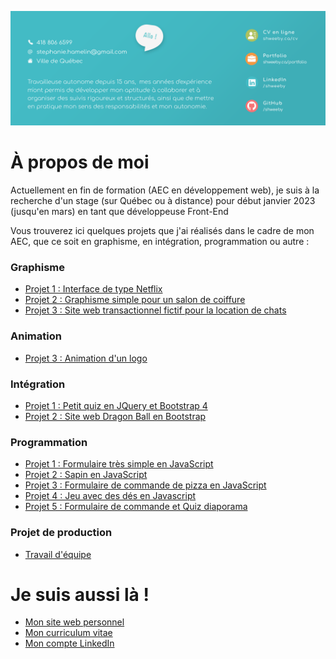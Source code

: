 ![alt text](./bandeau.png)

# À propos de moi 

Actuellement en fin de formation (AEC en développement web), je suis à la recherche d'un stage (sur Québec ou à distance) pour début janvier 2023 (jusqu'en mars) en tant que développeuse Front-End

Vous trouverez ici quelques projets que j'ai réalisés dans le cadre de mon AEC, que ce soit en graphisme, en intégration, programmation ou autre :

### Graphisme 

- [Projet 1 : Interface de type Netflix](https://github.com/Shweeby/aec-sess1-graph-projet1)
- [Projet 2 : Graphisme simple pour un salon de coiffure](https://github.com/Shweeby/aec-sess1-graph-projet2)
- [Projet 3 : Site web transactionnel fictif pour la location de chats](https://github.com/Shweeby/aec-sess1-graph-projet3)

### Animation 

- [Projet 3 : Animation d'un logo](https://github.com/Shweeby/aec-sess2-anim-projet3)

### Intégration 

- [Projet 1 : Petit quiz en JQuery et Bootstrap 4](https://github.com/Shweeby/aec-sess2-integ-projet1)
- [Projet 2 : Site web Dragon Ball en Bootstrap](https://github.com/Shweeby/aec-sess2-integ-projet2)

### Programmation 

- [Projet 1 : Formulaire très simple en JavaScript](https://github.com/Shweeby/aec-sess2-prog-projet1)
- [Projet 2 : Sapin en JavaScript](https://github.com/Shweeby/aec-sess2-prog-projet2)
- [Projet 3 : Formulaire de commande de pizza en JavaScript](https://github.com/Shweeby/aec-sess2-prog-projet3)
- [Projet 4 : Jeu avec des dés en Javascript](https://github.com/Shweeby/aec-sess2-prog-projet4)
- [Projet 5 : Formulaire de commande et Quiz diaporama](https://github.com/Shweeby/aec-sess2-prog-projet5)

### Projet de production

- [Travail d'équipe](https://github.com/Shweeby/aec-sess2-projet-prod)

# Je suis aussi là !  

- [Mon site web personnel](http://www.shweeby.ca)
- [Mon curriculum vitae](http://shweeby.ca/CV-Stephanie-Hamelin-2022.pdf)
- [Mon compte LinkedIn](https://www.linkedin.com/in/shweeby/)





